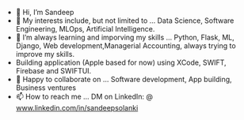 - 👋 Hi, I’m Sandeep 
- 👀 My interests include, but not limited to ... Data Science, Software Engineering, MLOps, Artificial Intelligence.
- 🌱 I’m always learning and imporving my skills ... Python, Flask, ML, Django, Web development,Managerial Accounting, always trying to improve my skills. 
- Building application (Apple based for now) using XCode, SWIFT, Firebase and SWIFTUI.
- 💞️ Happy to collaborate on ... Software development, App building, Business ventures
- 📫 How to reach me ... DM on LinkedIn: @ www.linkedin.com/in/sandeepsolanki
 
<!---
manoritesandeep/manoritesandeep is a ✨ special ✨ repository because its `README.md` (this file) appears on your GitHub profile.
You can click the Preview link to take a look at your changes.
--->
